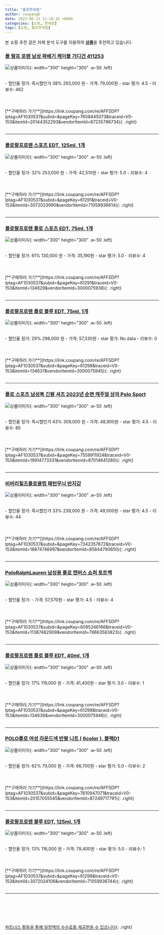 ```yaml
---
title: "폴로면세점"
author: coupang6
date: 2023-06-23 12:18:15 +0800
categories: [쇼핑, 면세점]
tags: [쇼핑, 폴로면세점]
---
```


본 쇼핑 추천 글은 자체 분석 도구를 이용하여 [**상품**](https://link.coupang.com/a/bao1ui)을 추천하고 있습니다.

### [폴 랄프 로렌 남성 꽈배기 케이블 가디건 411253](https://link.coupang.com/re/AFFSDP?lptag=AF1030537&subid=&pageKey=7608445073&traceid=V0-153&itemId=20144352293&vendorItemId=87235796734)

![상품이미지](https://thumbnail10.coupangcdn.com/thumbnails/remote/230x230ex/image/vendor_inventory/1af2/ab118b5bf81bd20bf4dea61578dac5ea098ad27cf14191c0e0023d87886c.png){: width="300" height="300" .w-50 .left}


<br>
- 할인율 정가: 즉시할인가 38%  293,000   원
- 가격: 79,000원
- star 평가: 4.5
- 리뷰수: 462
<br>
<br>
<br>
<br>
[**구매하러 가기**](https://link.coupang.com/re/AFFSDP?lptag=AF1030537&subid=&pageKey=7608445073&traceid=V0-153&itemId=20144352293&vendorItemId=87235796734){: .right}
<br>
<br>

---

### [폴로랄프로렌 스포츠 EDT, 125ml, 1개](https://link.coupang.com/re/AFFSDP?lptag=AF1030537&subid=&pageKey=61291&traceid=V0-153&itemId=3072023990&vendorItemId=71059936614)

![상품이미지](https://thumbnail9.coupangcdn.com/thumbnails/remote/230x230ex/image/retail/images/2020/07/10/11/3/f6817131-f755-455d-abec-c617e753ebad.jpg){: width="300" height="300" .w-50 .left}


<br>
- 할인율 정가: 32%  253,000   원
- 가격: 42,510원
- star 평가: 5.0
- 리뷰수: 4
<br>
<br>
<br>
<br>
[**구매하러 가기**](https://link.coupang.com/re/AFFSDP?lptag=AF1030537&subid=&pageKey=61291&traceid=V0-153&itemId=3072023990&vendorItemId=71059936614){: .right}
<br>
<br>

---

### [폴로랄프로렌 폴로 스포츠 EDT, 75ml, 1개](https://link.coupang.com/re/AFFSDP?lptag=AF1030537&subid=&pageKey=61291&traceid=V0-153&itemId=134629&vendorItemId=3000075938)

![상품이미지](https://thumbnail9.coupangcdn.com/thumbnails/remote/230x230ex/image/retail/images/264384296827974-1b9b80f8-0f24-4d20-b808-0fa997bc87a1.jpg){: width="300" height="300" .w-50 .left}


<br>
- 할인율 정가: 61%  130,000   원
- 가격: 35,190원
- star 평가: 5.0
- 리뷰수: 4
<br>
<br>
<br>
<br>
[**구매하러 가기**](https://link.coupang.com/re/AFFSDP?lptag=AF1030537&subid=&pageKey=61291&traceid=V0-153&itemId=134629&vendorItemId=3000075938){: .right}
<br>
<br>

---

### [폴로랄프로렌 폴로 블루 EDT, 75ml, 1개](https://link.coupang.com/re/AFFSDP?lptag=AF1030537&subid=&pageKey=61298&traceid=V0-153&itemId=134637&vendorItemId=3000075945)

![상품이미지](https://thumbnail7.coupangcdn.com/thumbnails/remote/230x230ex/image/retail/images/898185324865-abaaebe2-2bd7-4693-950a-838144a92411.jpg){: width="300" height="300" .w-50 .left}


<br>
- 할인율 정가: 29%  298,000   원
- 가격: 57,330원
- star 평가: No data
- 리뷰수: 0
<br>
<br>
<br>
<br>
[**구매하러 가기**](https://link.coupang.com/re/AFFSDP?lptag=AF1030537&subid=&pageKey=61298&traceid=V0-153&itemId=134637&vendorItemId=3000075945){: .right}
<br>
<br>

---

### [폴로 스포츠 남성복 긴팔 셔츠 2023년 순면 캐주얼 상의 Polo Sport](https://link.coupang.com/re/AFFSDP?lptag=AF1030537&subid=&pageKey=7559911924&traceid=V0-153&itemId=19914773331&vendorItemId=87014641280)

![상품이미지](https://thumbnail8.coupangcdn.com/thumbnails/remote/230x230ex/image/vendor_inventory/e6a1/e78f8354f549bb02146ee40fda783c72494090b5ad738f793ac8828feb1d.jpg){: width="300" height="300" .w-50 .left}


<br>
- 할인율 정가: 즉시할인가 43%  309,000   원
- 가격: 48,900원
- star 평가: 4.5
- 리뷰수: 85
<br>
<br>
<br>
<br>
[**구매하러 가기**](https://link.coupang.com/re/AFFSDP?lptag=AF1030537&subid=&pageKey=7559911924&traceid=V0-153&itemId=19914773331&vendorItemId=87014641280){: .right}
<br>
<br>

---

### [비버리힐즈폴로클럽 패턴무늬 반지갑](https://link.coupang.com/re/AFFSDP?lptag=AF1030537&subid=&pageKey=7342357672&traceid=V0-153&itemId=18874746997&vendorItemId=85844790650)

![상품이미지](https://thumbnail7.coupangcdn.com/thumbnails/remote/230x230ex/image/vendor_inventory/75a0/5b7bdb040b5e96c836b2c60f49c21234542ebe35d5d5bdb01a462902130c.jpg){: width="300" height="300" .w-50 .left}


<br>
- 할인율 정가: 즉시할인가 33%  239,000   원
- 가격: 49,000원
- star 평가: 4.5
- 리뷰수: 44
<br>
<br>
<br>
<br>
[**구매하러 가기**](https://link.coupang.com/re/AFFSDP?lptag=AF1030537&subid=&pageKey=7342357672&traceid=V0-153&itemId=18874746997&vendorItemId=85844790650){: .right}
<br>
<br>

---

### [PoloRalphLauren 남성용 폴로 캔버스 쇼퍼 토트백](https://link.coupang.com/re/AFFSDP?lptag=AF1030537&subid=&pageKey=6095246166&traceid=V0-153&itemId=11387482909&vendorItemId=78663563823)

![상품이미지](https://thumbnail9.coupangcdn.com/thumbnails/remote/230x230ex/image/retail/images/2021/09/27/16/1/179db3c7-bf24-4a4f-9dd3-c2357c6774cd.jpg){: width="300" height="300" .w-50 .left}


<br>
- 할인율 정가: 
- 가격: 57,570원
- star 평가: 4.5
- 리뷰수: 4
<br>
<br>
<br>
<br>
[**구매하러 가기**](https://link.coupang.com/re/AFFSDP?lptag=AF1030537&subid=&pageKey=6095246166&traceid=V0-153&itemId=11387482909&vendorItemId=78663563823){: .right}
<br>
<br>

---

### [폴로랄프로렌 폴로 블루 EDT, 40ml, 1개](https://link.coupang.com/re/AFFSDP?lptag=AF1030537&subid=&pageKey=61298&traceid=V0-153&itemId=134636&vendorItemId=3000075946)

![상품이미지](https://thumbnail8.coupangcdn.com/thumbnails/remote/230x230ex/image/retail/images/69513990090527-45019c71-5da2-439e-8b32-6188db0a1712.jpg){: width="300" height="300" .w-50 .left}


<br>
- 할인율 정가: 17%  119,000   원
- 가격: 41,400원
- star 평가: 3.0
- 리뷰수: 1
<br>
<br>
<br>
<br>
[**구매하러 가기**](https://link.coupang.com/re/AFFSDP?lptag=AF1030537&subid=&pageKey=61298&traceid=V0-153&itemId=134636&vendorItemId=3000075946){: .right}
<br>
<br>

---

### [POLO폴로 여성 라운드넥 반팔 니트 ( 6color ), 블랙D1](https://link.coupang.com/re/AFFSDP?lptag=AF1030537&subid=&pageKey=7610947071&traceid=V0-153&itemId=20157055545&vendorItemId=87249717791)

![상품이미지](https://thumbnail10.coupangcdn.com/thumbnails/remote/230x230ex/image/vendor_inventory/0ef8/3134f5b25ccb8d7eae7b216cdd6cdaedd9a46b91138b606a5a1092bb4de7.png){: width="300" height="300" .w-50 .left}


<br>
- 할인율 정가: 62%  79,000   원
- 가격: 66,700원
- star 평가: 5.0
- 리뷰수: 2
<br>
<br>
<br>
<br>
[**구매하러 가기**](https://link.coupang.com/re/AFFSDP?lptag=AF1030537&subid=&pageKey=7610947071&traceid=V0-153&itemId=20157055545&vendorItemId=87249717791){: .right}
<br>
<br>

---

### [폴로랄프로렌 블루 EDT, 125ml, 1개](https://link.coupang.com/re/AFFSDP?lptag=AF1030537&subid=&pageKey=61298&traceid=V0-153&itemId=3072024106&vendorItemId=71059936744)

![상품이미지](https://thumbnail7.coupangcdn.com/thumbnails/remote/230x230ex/image/retail/images/2020/07/10/11/5/6b8cc8e3-a4f8-476e-a18f-5259b77a1349.jpg){: width="300" height="300" .w-50 .left}


<br>
- 할인율 정가: 13%  116,000   원
- 가격: 79,400원
- star 평가: 5.0
- 리뷰수: 1
<br>
<br>
<br>
<br>
[**구매하러 가기**](https://link.coupang.com/re/AFFSDP?lptag=AF1030537&subid=&pageKey=61298&traceid=V0-153&itemId=3072024106&vendorItemId=71059936744){: .right}
<br>
<br>

---
<br><br><br><br><br> [파트너스 활동을 통해 일정액의 수수료를 제공받을 수 있습니다](https://link.coupang.com/a/bao1ui){: .right}
